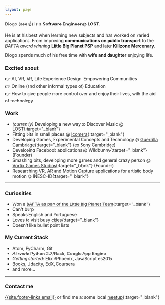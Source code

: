 ```yaml
---
layout: page
---
```


Diogo (see :point_up:) is a **Software Engineer @ LOST**.

He is at his best when learning new subjects and has worked on varied applications.
From improving **communications on public transport** to the _BAFTA award winning_
**Little Big Planet PSP** and later **Killzone Mercenary**.

Diogo spends much of his free time with **wife and daughter** enjoying life.

### Excited about

:point_right: AI, VR, AR, Life Experience Design, Empowering Communities  
:point_right: Online (and other informal types of) Education  
:point_right: How to give people more control over and enjoy their lives, with
the aid of technology  

### Work

* *(currently)* Developing a new way to Discover Music @
[LOST](http://lost.am/){:target="_blank"}
* Fitting bits in small places @ [Icomera](http://www.icomera.com/){:target="_blank"}
* Developing Games, Experimental Concepts and Technology @
[Guerrilla Cambridge](http://www.worldwidestudios.net/cambridge){:target="_blank"}
(ex Sony Cambridge)
* Developing Facebook applications @ [Wildbunny](http://wildbunny.co.uk/){:target="_blank"}
(Founder)
* Smashing bits, developing more games and general crazy person
@ [Vortix Games Studios](http://blog.vortixgames.com/){:target="_blank"} (Founder)
* Researching VR, AR and Motion Capture applications for artistic body motion @
[INESC-ID](http://www.inesc-id.pt/){:target="_blank"}

-----

### Curiosities

* Won a [BAFTA as part of the Little Big Planet Team](http://www.bafta.org/games/awards/2010-winners-nominees,2475,BA.html){:target="_blank"}
* Can't burp
* Speaks English and Portuguese
* Loves to visit busy [cities](http://en.wikipedia.org/wiki/London){:target="_blank"}
* Doesn't like bullet point lists

### My Current Stack

* Atom, PyCharm, Git  
* _At work:_ Python 2.7/Flask, Google App Engine
* _Getting started:_ Elixir/Phoenix, JavaScript es2015  
* [Books](https://www.goodreads.com/DiogoSnows), Udacity, EdX, Coursera  
* and more...

-----

### Contact me

[{{site.footer-links.email}}](mailto:{{site.footer-links.email}})
or find me at some local
[meetup](http://www.meetup.com/members/11995734/){:target="_blank"}
